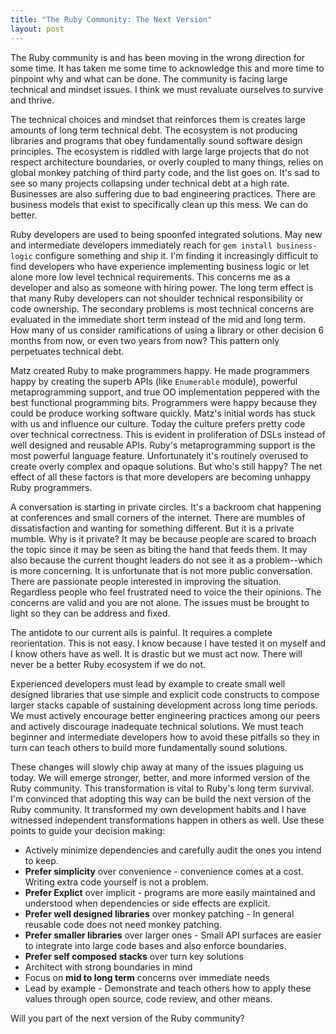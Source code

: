 ```yaml
---
title: "The Ruby Community: The Next Version"
layout: post
---
```


The Ruby community is and has been moving in the wrong direction for
some time. It has taken me some time to acknowledge this and more time
to pinpoint why and what can be done. The community is facing large
technical and mindset issues. I think we must revaluate ourselves to
survive and thrive.

The technical choices and mindset that reinforces them is creates
large amounts of long term technical debt. The ecosystem is not
producing libraries and programs that obey fundamentally sound software
design principles. The ecosystem is riddled with large large projects
that do not respect architecture boundaries, or overly coupled to many
things, relies on global monkey patching of third party code, and the
list goes on. It's sad to see so many projects collapsing under
technical debt at a high rate. Businesses are also suffering due to
bad engineering practices. There are business models that exist to
specifically clean up this mess. We can do better.

Ruby developers are used to being spoonfed integrated solutions. May
new and intermediate developers immediately reach for `gem install
business-logic` configure something and ship it. I'm finding it
increasingly difficult to find developers who have experience
implementing business logic or let alone more low level technical
requirements. This concerns me as a developer and also as someone with
hiring power. The long term effect is that many Ruby developers can
not shoulder technical responsibility or code ownership. The secondary
problems is most technical concerns are evaluated in the immediate
short term instead of the mid and long term. How many of us consider
ramifications of using a library or other decision 6 months from now,
or even two years from now? This pattern only perpetuates technical
debt.

Matz created Ruby to make programmers happy. He made programmers happy
by creating the superb APIs (like `Enumerable` module), powerful
metaprogramming support, and true OO implementation peppered with the
best functional programming bits. Programmers were happy because they
could be produce working software quickly. Matz's initial words has
stuck with us and influence our culture. Today the culture prefers
pretty code over technical correctness. This is evident in
proliferation of DSLs instead of well designed and reusable APIs.
Ruby's metaprogramming support is the most powerful language feature.
Unfortunately it's routinely overused to create overly complex and
opaque solutions. But who's still happy? The net effect of all these
factors is that more developers are becoming unhappy Ruby programmers.

A conversation is starting in private circles. It's a backroom chat
happening at conferences and small corners of the internet. There are
mumbles of dissatisfaction and wanting for something different. But it
is a private mumble. Why is it private? It may be because people are
scared to broach the topic since it may be seen as biting the hand
that feeds them. It may also because the current thought leaders do
not see it as a problem--which is more concerning. It is unfortunate
that is not more public conversation. There are passionate people
interested in improving the situation. Regardless people who feel
frustrated need to voice the their opinions. The concerns are valid
and you are not alone. The issues must be brought to light so they can
be address and fixed.

The antidote to our current ails is painful. It requires a complete
reorientation. This is not easy. I know because I have tested it on
myself and I know others have as well. It is drastic but we must act
now. There will never be a better Ruby ecosystem if we do not.

Experienced developers must lead by example to create small well
designed libraries that use simple and explicit code constructs to
compose larger stacks capable of sustaining development across long
time periods. We must actively encourage better engineering practices
among our peers and actively discourage inadequate technical
solutions. We must teach beginner and intermediate developers how to
avoid these pitfalls so they in turn can teach others to build more
fundamentally sound solutions.

These changes will slowly chip away at many of the issues plaguing us
today. We will emerge stronger, better, and more informed version of
the Ruby community. This transformation is vital to Ruby's long term
survival. I'm convinced that adopting this way can be build the next
version of the Ruby community. It transformed my own development
habits and I have witnessed independent transformations happen in
others as well. Use these points to guide your decision making:

* Actively minimize dependencies and carefully audit the ones you
	intend to keep.
* **Prefer simplicity** over convenience - convenience comes at a
	cost. Writing extra code yourself is not a problem.
* **Prefer Explict** over implicit - programs are more easily
	maintained and understood when dependencies or side effects are
	explicit.
* **Prefer well designed libraries** over monkey patching - In general
	reusable code does not need monkey patching.
* **Prefer smaller libraries** over larger ones - Small API surfaces
	are easier to integrate into large code bases and also enforce
	boundaries.
*	**Prefer self composed stacks** over turn key solutions
* Architect with strong boundaries in mind
* Focus on **mid to long term** concerns over immediate needs
* Lead by example - Demonstrate and teach others how to apply these
	values through open source, code review, and other means.

Will you part of the next version of the Ruby community?
